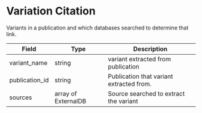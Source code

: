 # Variation Citation

Variants  in a publication and which databases searched to determine that link.

| Field             | Type            | Description
|-------------------|-----------------|---------------------
| variant_name      | string          | variant extracted from publication
| publication_id    | string          | Publication that variant extracted from.
| sources           | array of  ExternalDB | Source searched to extract the variant
 
